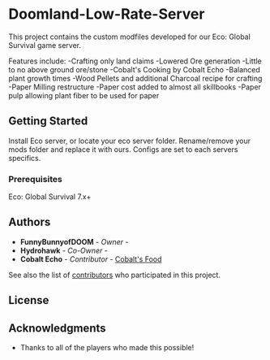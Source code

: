 # Doomland-Low-Rate-Server

This project contains the custom modfiles developed for our Eco: Global Survival game server. 

Features include:
-Crafting only land claims
-Lowered Ore generation
-Little to no above ground ore/stone
-Cobalt's Cooking by Cobalt Echo
-Balanced plant growth times
-Wood Pellets and additional Charcoal recipe for crafting
-Paper Milling restructure
-Paper cost added to almost all skillbooks
-Paper pulp allowing plant fiber to be used for paper

## Getting Started

Install Eco server, or locate your eco server folder. Rename/remove your mods folder and replace it with ours. Configs are set to each servers specifics.

### Prerequisites

Eco: Global Survival 7.x+

## Authors

* **FunnyBunnyofDOOM** - *Owner* -
* **Hydrohawk** - *Co-Owner* -
* **Cobalt Echo** - *Contributor* - [Cobalt's Food](https://eco-mods.com/resources/cobalts-cooking.134/)

See also the list of [contributors](https://github.com/your/project/contributors) who participated in this project.

## License



## Acknowledgments

* Thanks to all of the players who made this possible!
